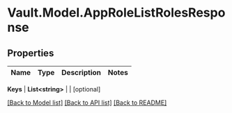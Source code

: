 # Vault.Model.AppRoleListRolesResponse

## Properties

Name | Type | Description | Notes
------------ | ------------- | ------------- | -------------

**Keys** | **List&lt;string&gt;** |  | [optional] 

[[Back to Model list]](../README.md#documentation-for-models) [[Back to API list]](../README.md#documentation-for-api-endpoints) [[Back to README]](../README.md)

